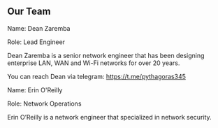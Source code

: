 ## Our Team

Name: Dean Zaremba

Role: Lead Engineer

Dean Zaremba is a senior network engineer that has been designing enterprise LAN, WAN and Wi-Fi networks for over 20 years.

You can reach Dean via telegram: https://t.me/pythagoras345




Name: Erin O'Reilly

Role: Network Operations

Erin O’Reilly is a network engineer that specialized in network security.  


